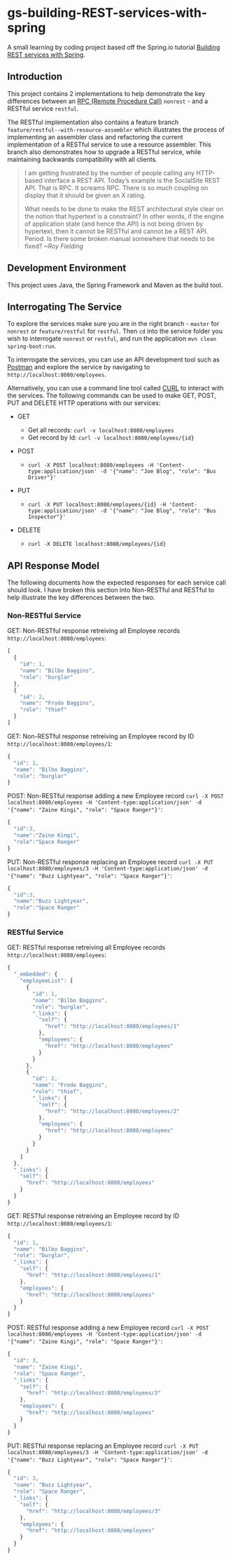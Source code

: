 # gs-building-REST-services-with-spring

A small learning by coding project based off the Spring.io tutorial [Building REST services with Spring](https://spring.io/guides/tutorials/rest/).

## Introduction

This project contains 2 implementations to help demonstrate the key differences between an [RPC (Remote Procedure Call)](https://en.wikipedia.org/wiki/Remote_procedure_call) `nonrest` - and a RESTful service `restful`.

The RESTful implementation also contains a feature branch `feature/restful--with-resource-assembler` which illustrates the process of implementing an assembler class and refactoring the current implementation of a RESTful service to use a resource assembler. This branch also demonstrates how to upgrade a RESTful service, while maintaining backwards compatibility with all clients.

>I am getting frustrated by the number of people calling any HTTP-based interface a REST API. Today’s example is the SocialSite REST API. That is RPC. It screams RPC. There is so much coupling on display that it should be given an X rating.
>
>What needs to be done to make the REST architectural style clear on the notion that hypertext is a constraint? In other words, if the engine of application state (and hence the API) is not being driven by hypertext, then it cannot be RESTful and cannot be a REST API. Period. Is there some broken manual somewhere that needs to be fixed?
>_~Roy Fielding_

## Development Environment

This project uses Java, the Spring Framework and Maven as the build tool.

## Interrogating The Service

To explore the services make sure you are in the right branch - `master` for `nonrest` or `feature/restful` for `restful`. Then `cd` into the service folder you wish to interrogate `nonrest` or `restful`, and run the application `mvn clean spring-boot:run`.

To interrogate the services, you can use an API development tool such as [Postman](https://www.getpostman.com/) and explore the service by navigating to `http://localhost:8080/employees`.

Alternatively, you can use a command line tool called [CURL](https://curl.haxx.se/) to interact with the services. The following commands can be used to make GET, POST, PUT and DELETE HTTP operations with our services:

- GET
  - Get all records: `curl -v localhost:8080/employees`
  - Get record by Id: `curl -v localhost:8080/employees/{id}`

- POST
  - `curl -X POST localhost:8080/employees -H 'Content-type:application/json' -d '{"name": "Joe Blog", "role": "Bus Driver"}'`

- PUT
  - `curl -X PUT localhost:8080/employees/{id} -H 'Content-type:application/json' -d '{"name": "Joe Blog", "role": "Bus Inspector"}'`

- DELETE
  - `curl -X DELETE localhost:8080/employees/{id}`

## API Response Model

The following documents how the expected responses for each service call should look. I have broken this section into Non-RESTful and RESTful to help illustrate the key differences between the two.

### Non-RESTful Service

GET: Non-RESTful response retreiving all Employee records `http://localhost:8080/employees`:

```javascript
[
  {
    "id": 1,
    "name": "Bilbo Baggins",
    "role": "burglar"
  },
  {
    "id": 2,
    "name": "Frodo Baggins",
    "role": "thief"
  }
]
```

GET: Non-RESTful response retreiving an Employee record by ID `http://localhost:8080/employees/1`:

```javascript
{
  "id": 1,
  "name": "Bilbo Baggins",
  "role": "burglar"
}
```

POST: Non-RESTful response adding a new Employee record `curl -X POST localhost:8080/employees -H 'Content-type:application/json' -d '{"name": "Zaine Kingi", "role": "Space Ranger"}'`:

```javascript
{
  "id":3,
  "name":"Zaine Kingi",
  "role":"Space Ranger"
}
```

PUT: Non-RESTful response replacing an Employee record `curl -X PUT localhost:8080/employees/3 -H 'Content-type:application/json' -d '{"name": "Buzz Lightyear", "role": "Space Ranger"}'`:

```javascript
{
  "id":3,
  "name":"Buzz Lightyear",
  "role":"Space Ranger"
}
```

### RESTful Service

GET: RESTful response retreiving all Employee records `http://localhost:8080/employees`:

```javascript
{
  "_embedded": {
    "employeeList": [
      {
        "id": 1,
        "name": "Bilbo Baggins",
        "role": "burglar",
        "_links": {
          "self": {
            "href": "http://localhost:8080/employees/1"
          },
          "employees": {
            "href": "http://localhost:8080/employees"
          }
        }
      },
      {
        "id": 2,
        "name": "Frodo Baggins",
        "role": "thief",
        "_links": {
          "self": {
            "href": "http://localhost:8080/employees/2"
          },
          "employees": {
            "href": "http://localhost:8080/employees"
          }
        }
      }
    ]
  },
  "_links": {
    "self": {
      "href": "http://localhost:8080/employees"
    }
  }
}
```

GET: RESTful response retreiving an Employee record by ID `http://localhost:8080/employees/1`:

```javascript
{
  "id": 1,
  "name": "Bilbo Baggins",
  "role": "burglar",
  "_links": {
    "self": {
      "href": "http://localhost:8080/employees/1"
    },
    "employees": {
      "href": "http://localhost:8080/employees"
    }
  }
}
```

POST: RESTful response adding a new Employee record `curl -X POST localhost:8080/employees -H 'Content-type:application/json' -d '{"name": "Zaine Kingi", "role": "Space Ranger"}'`:

```javascript
{
  "id": 3,
  "name": "Zaine Kingi",
  "role": "Space Ranger",
  "_links": {
    "self": {
      "href": "http://localhost:8080/employees/3"
    },
    "employees": {
      "href": "http://localhost:8080/employees"
    }
  }
}
```

PUT: RESTful response replacing an Employee record `curl -X PUT localhost:8080/employees/3 -H 'Content-type:application/json' -d '{"name": "Buzz Lightyear", "role": "Space Ranger"}'`:

```javascript
{
  "id": 3,
  "name": "Buzz Lightyear",
  "role": "Space Ranger",
  "_links": {
    "self": {
      "href": "http://localhost:8080/employees/3"
    },
    "employees": {
      "href": "http://localhost:8080/employees"
    }
  }
}
```